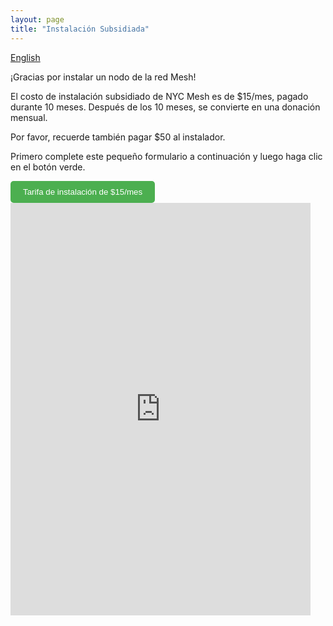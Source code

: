 ```yaml
---
layout: page
title: "Instalación Subsidiada"
---
```

[English](/15)

¡Gracias por instalar un nodo de la red Mesh!

El costo de instalación subsidiado de NYC Mesh es de $15/mes, pagado durante 10 meses. Después de los 10 meses, se convierte en una donación mensual.

Por favor, recuerde también pagar $50 al instalador.

Primero complete este pequeño formulario a continuación y luego haga clic en el botón verde.

<a href="https://buy.stripe.com/bIY8yq0mdbco2zeaEL" target="_blank" style="text-decoration: none;">
    <button style="padding: 10px 20px; background-color: #4CAF50; color: white; border: none; border-radius: 5px; cursor: pointer;">
        Tarifa de instalación de $15/mes
    </button>
</a>

<iframe src="https://docs.google.com/forms/d/e/1FAIpQLSf_HIP97raD7VznMU1tZOKXYfensuTAb_HSurlXFyusQ_vicg/viewform?embedded=true" width="480" height="660" frameborder="0" marginheight="0" marginwidth="0">Loading…</iframe>


